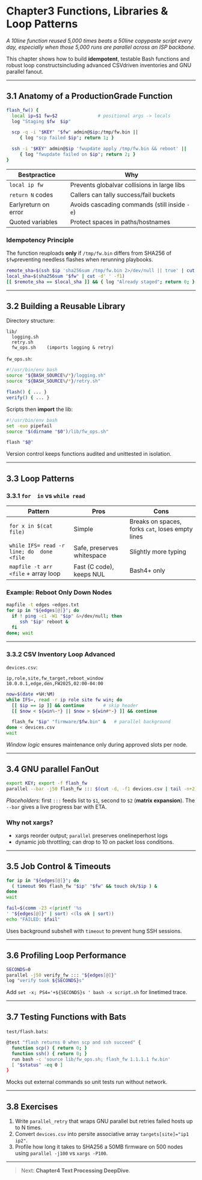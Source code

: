 
# Chapter3  Functions, Libraries & Loop Patterns

_A 10line function reused 5,000 times beats a 50line copypaste script
every day, especially when those 5,000 runs are parallel across an ISP
backbone._

This chapter shows how to build **idempotent**, testable Bash functions and
robust loop constructsincluding advanced CSVdriven inventories and GNU
parallel fanout.

---

## 3.1  Anatomy of a ProductionGrade Function

```bash
flash_fw() {
  local ip=$1 fw=$2               # positional args -> locals
  log "Staging $fw  $ip"

  scp -q -i "$KEY" "$fw" admin@$ip:/tmp/fw.bin ||
     { log "scp failed $ip"; return 1; }

  ssh -i "$KEY" admin@$ip 'fwupdate apply /tmp/fw.bin && reboot' ||
     { log "fwupdate failed on $ip"; return 2; }
}
```

| Bestpractice | Why |
|---------------|-----|
| `local ip fw` | Prevents globalvar collisions in large libs |
| `return N` codes | Callers can tally success/fail buckets |
| Earlyreturn on error | Avoids cascading commands (still inside `-e`) |
| Quoted variables | Protect spaces in paths/hostnames |

### Idempotency Principle

The function reuploads **only** if `/tmp/fw.bin` differs from SHA256 of
`$fw`preventing needless flashes when rerunning playbooks.

```bash
remote_sha=$(ssh $ip 'sha256sum /tmp/fw.bin 2>/dev/null || true' | cut -d' ' -f1)
local_sha=$(sha256sum "$fw" | cut -d' ' -f1)
[[ $remote_sha == $local_sha ]] && { log "Already staged"; return 0; }
```

---

## 3.2  Building a Reusable Library

Directory structure:

```
lib/
  logging.sh
  retry.sh
  fw_ops.sh    (imports logging & retry)
```

`fw_ops.sh`:

```bash
#!/usr/bin/env bash
source "${BASH_SOURCE%/*}/logging.sh"
source "${BASH_SOURCE%/*}/retry.sh"

flash() { ... }
verify() { ... }
```

Scripts then **import** the lib:

```bash
#!/usr/bin/env bash
set -euo pipefail
source "$(dirname "$0")/lib/fw_ops.sh"

flash "$@"
```

Version control keeps functions audited and unittested in isolation.

---

## 3.3  Loop Patterns

### 3.3.1  `for  in` vs `while read`

| Pattern | Pros | Cons |
|---------|------|------|
| `for x in $(cat file)` | Simple | Breaks on spaces, forks `cat`, loses empty lines |
| `while IFS= read -r line; do  done <file` | Safe, preserves whitespace | Slightly more typing |
| `mapfile -t arr <file` + array loop | Fast (C code), keeps NUL | Bash4+ only |

### Example: Reboot Only Down Nodes

```bash
mapfile -t edges <edges.txt
for ip in "${edges[@]}"; do
  if ! ping -c1 -W1 "$ip" &>/dev/null; then
     ssh "$ip" reboot &
  fi
done; wait
```

---

### 3.3.2  CSV Inventory Loop  Advanced

`devices.csv`:

```
ip,role,site,fw_target,reboot_window
10.0.0.1,edge,den,FW2025,02:00-04:00
```

```bash
now=$(date +%H:%M)
while IFS=, read -r ip role site fw win; do
  [[ $ip == ip ]] && continue       # skip header
  [[ $now < ${win%-*} || $now > ${win#*-} ]] && continue

  flash_fw "$ip" "firmware/$fw.bin" &   # parallel background
done < devices.csv
wait
```

*Window logic* ensures maintenance only during approved slots per node.

---

## 3.4  GNU parallel FanOut

```bash
export KEY; export -f flash_fw
parallel --bar -j50 flash_fw ::: $(cut -d, -f1 devices.csv | tail -n+2) ::: FW2025
```

*Placeholders:* first `:::` feeds list to `$1`, second to `$2` (**matrix
expansion**).  The `--bar` gives a live progress bar with ETA.

### Why not xargs?

* xargs reorder output; `parallel` preserves onelineperhost logs  
* dynamic job throttling; can drop to 10 on packet loss conditions.

---

## 3.5  Job Control & Timeouts

```bash
for ip in "${edges[@]}"; do
  ( timeout 90s flash_fw "$ip" "$fw" && touch ok/$ip ) &
done
wait

fail=$(comm -23 <(printf '%s
' "${edges[@]}" | sort) <(ls ok | sort))
echo "FAILED: $fail"
```

Uses background subshell with `timeout` to prevent hung SSH sessions.

---

## 3.6  Profiling Loop Performance

```bash
SECONDS=0
parallel -j50 verify_fw ::: "${edges[@]}"
log "verify took ${SECONDS}s"
```

Add `set -x; PS4='+${SECONDS}s ' bash -x script.sh` for linetimed trace.

---

## 3.7  Testing Functions with Bats

`test/flash.bats`:

```bash
@test "flash returns 0 when scp and ssh succeed" {
  function scp() { return 0; }
  function ssh() { return 0; }
  run bash -c 'source lib/fw_ops.sh; flash_fw 1.1.1.1 fw.bin'
  [ "$status" -eq 0 ]
}
```

Mocks out external commands so unit tests run without network.

---

## 3.8  Exercises

1. Write `parallel_retry` that wraps GNU parallel but retries failed hosts up
   to N times.  
2. Convert `devices.csv` into persite associative array
   `targets[site]="ip1 ip2"`.  
3. Profile how long it takes to SHA256 a 50MB firmware on 500 nodes using
   `parallel -j100` vs `xargs -P100`.  

---

> Next: **Chapter4  Text Processing DeepDive**.

